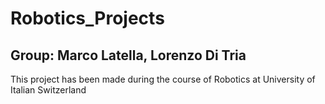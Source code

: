 # Robotics_Projects

## Group: Marco Latella, Lorenzo Di Tria

This project has been made during the course of Robotics at University of Italian Switzerland
